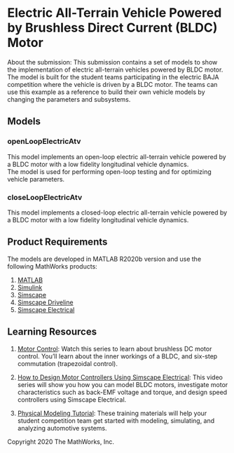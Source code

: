 # Electric All-Terrain Vehicle Powered by Brushless Direct Current (BLDC) Motor

About the submission:
This submission contains a set of models to show the implementation of electric all-terrain vehicles powered by BLDC motor. 
The model is built for the student teams participating in the electric BAJA competition where the vehicle is driven by a BLDC motor. 
The teams can use this example as a reference to build their own vehicle models by changing the parameters and subsystems. 



## Models

### openLoopElectricAtv
This model implements an open-loop electric all-terrain vehicle powered by a BLDC motor with a low fidelity longitudinal vehicle dynamics.  
The model is used for performing open-loop testing and for optimizing vehicle parameters. 

### closeLoopElectricAtv
This model implements a closed-loop electric all-terrain vehicle powered by a BLDC motor with a low fidelity longitudinal vehicle dynamics.

## Product Requirements

The models are developed in MATLAB R2020b version and use the following MathWorks products:
1. [MATLAB](https://www.mathworks.com/products/matlab)
2. [Simulink](https://www.mathworks.com/products/simulink)
3. [Simscape](https://www.mathworks.com/products/simscape)
4. [Simscape Driveline](https://www.mathworks.com/products/simscape-driveline)
5. [Simscape Electrical](https://www.mathworks.com/products/simscape-electrical)

## Learning Resources
1. [Motor Control](https://www.mathworks.com/videos/series/brushless-dc-motors): Watch this series to learn about brushless DC motor control. 
You’ll learn about the inner workings of a BLDC, and six-step commutation (trapezoidal control).


2. [How to Design Motor Controllers Using Simscape Electrical](https://www.mathworks.com/videos/series/how-to-design-motor-controllers-using-simscape-electrical): This video series will show you how you can model BLDC motors, 
investigate motor characteristics such as back-EMF voltage and torque, and design speed controllers using Simscape Electrical.


3. [Physical Modeling Tutorial](https://www.mathworks.com/videos/series/student-competition-physical-modeling-training-107490): These training materials will help your student competition team get started with modeling, 
simulating, and analyzing automotive systems.

Copyright 2020 The MathWorks, Inc.